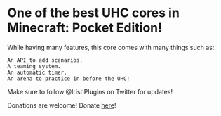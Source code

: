 # One of the best UHC cores in Minecraft: Pocket Edition!

While having many features, this core comes with many things such as:

	An API to add scenarios.
	A teaming system.
	An automatic timer.
	An arena to practice in before the UHC!
	

Make sure to follow @IrishPlugins on Twitter for updates!

Donations are welcome! Donate [here](https://paypal.me/IrishPacks)!
